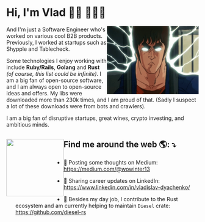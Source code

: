 # Hi, I'm Vlad 👋🏻 👨🏼‍💻


<img src="https://raw.githubusercontent.com/wowinter13/wowinter13/main/2024.gif" min-width="200px" max-width="500px" width="240px" align="right" alt="Computador iuriCode">

<p align="left">
  And I'm just a Software Engineer who's worked on various cool B2B products. Previously, I worked at startups such as Shypple and Tablecheck.
</p>


<p align="left">
  Some technologies I enjoy working with include <strong>Ruby/Rails</strong>, <strong>Golang</strong> and <strong>Rust</strong> <i>(of course, this list could be infinite)</i>. I am a big fan of open-source software, and I am always open to open-source ideas and offers. My libs were downloaded more than 230k times, and I am proud of that. (Sadly I suspect a lot of these downloads were from bots and crawlers).
</p>

<p align="left">
  I am a big fan of disruptive startups, great wines, crypto investing, and ambitious minds.
</p>

## Find me around the web 🌎: ⤵️ <a href="https://t.me/wowinter13"><img align="left" width="150" height="150" src="https://user-images.githubusercontent.com/12775766/103697006-5a22ca80-4fb0-11eb-9c3d-fbd78436fb35.png"></a>

- 💭 Posting some thoughts on Medium: https://medium.com/@wowinter13

- 💼 Sharing career updates on LinkedIn: https://www.linkedin.com/in/vladislav-dyachenko/

- 🦀 Besides my day job, I contribute to the Rust ecosystem and am currently helping to maintain `Diesel` crate: https://github.com/diesel-rs


